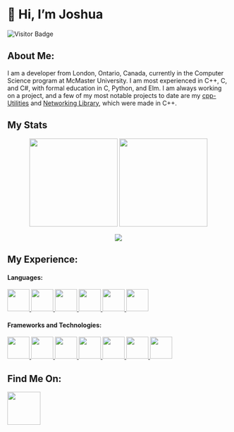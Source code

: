 # 👋 Hi, I’m Joshua

![Visitor Badge](https://komarev.com/ghpvc/?username=finjosh)

## About Me:

I am a developer from London, Ontario, Canada, currently in the Computer Science program at McMaster University. I am most experienced in C++, C, and C#, with formal education in C, Python, and Elm. I am always working on a project, and a few of my most notable projects to date are my [cpp-Utilities](https://github.com/finjosh/cpp-Utilities) and [Networking Library](https://github.com/finjosh/Networking-Library), which were made in C++.

<h2> My Stats </h2>
<p align="center" href="https://github.com/finjosh">
  <img height=200 style="text-align: center;" src="https://github-readme-stats.vercel.app/api?username=finjosh&show_icons=true&theme=tokyonight&hide_border=true&rank_icon=github" />
  <img height=200 style="text-align: center;" src="https://github-readme-stats.vercel.app/api/top-langs/?username=finjosh&theme=tokyonight&hide_border=true" />
</p>
<p align="center">
  <img src="https://github-readme-stats.vercel.app/api/wakatime?username=finjosh&theme=tokyonight&hide_border=true" />
</p>

<h2>My Experience:</h2>
<h4>Languages:</h4>
<a href="https://en.cppreference.com/w/cpp/language">
	<img
		src="https://upload.wikimedia.org/wikipedia/commons/thumb/1/18/ISO_C%2B%2B_Logo.svg/1200px-ISO_C%2B%2B_Logo.svg.png"
		style="height: 50px; width: auto"
	/>
</a>
<a href="https://en.cppreference.com/w/c/language">
	<img
		src="https://upload.wikimedia.org/wikipedia/commons/thumb/1/18/C_Programming_Language.svg/695px-C_Programming_Language.svg.png"
		style="height: 50px; width: auto"
	/>
</a>
<a href="https://learn.microsoft.com/en-us/dotnet/csharp/">
	<img
		src="https://www.netgen.co.za/wp-content/uploads/2022/03/C-image-for-Netgen-1024x1024.png"
		style="height: 50px; width: auto"
	/>
</a>
<a href="https://www.python.org/">
	<img
		src="https://upload.wikimedia.org/wikipedia/commons/thumb/c/c3/Python-logo-notext.svg/121px-Python-logo-notext.svg.png"
		style="height: 50px; width: auto"
	/>
</a>
<a href="https://elm-lang.org/">
	<img
		src="https://upload.wikimedia.org/wikipedia/commons/thumb/f/f3/Elm_logo.svg/2048px-Elm_logo.svg.png"
		style="height: 50px; width: auto"
	/>
</a>
<a href="https://www.gnu.org/software/make/manual/make.html">
	<img
		src="https://static-00.iconduck.com/assets.00/makefile-icon-2048x1831-10j9gh4v.png"
		style="height: 50px; width: auto"
	/>
</a>

<h4>Frameworks and Technologies:</h4>
<a href="https://code.visualstudio.com/">
	<img
		src="https://upload.wikimedia.org/wikipedia/commons/thumb/9/9a/Visual_Studio_Code_1.35_icon.svg/2048px-Visual_Studio_Code_1.35_icon.svg.png"
		style="height: 50px; width: auto"
	/>
</a>
<a href="https://www.sfml-dev.org/index.php">
	<img
		src="https://upload.wikimedia.org/wikipedia/commons/thumb/a/a0/SFML_Logo.svg/1200px-SFML_Logo.svg.png"
		style="height: 50px; width: auto"
	/>
</a>
<a href="https://box2d.org/">
	<img
		src="https://box2d.org/images/logo.svg"
		style="height: 50px; width: auto"
	/>
</a>
<a
	href="https://tgui.eu/">
	<img
		src="https://pbs.twimg.com/profile_images/561611228628271104/fzQgkWU5_400x400.png"
		style="height: 50px; width: auto"
	/>
</a>
<a
	href="https://www.raylib.com/">
	<img
		src="https://upload.wikimedia.org/wikipedia/commons/f/f4/Raylib_logo.png"
		style="height: 50px; width: auto"
	/>
</a>
<a
	href="https://godotengine.org/">
	<img
		src="https://upload.wikimedia.org/wikipedia/commons/thumb/6/6a/Godot_icon.svg/1200px-Godot_icon.svg.png"
		style="height: 50px; width: auto"
	/>
</a>
<a href="https://unity.com/">
	<img
		src="https://images.g2crowd.com/uploads/product/image/large_detail/large_detail_3de44ba8b1638979671c64379167d0b8/unity.jpeg"
		style="height: 50px; width: auto"
	/>
</a>

<h2>Find Me On:</h2>
<a href="https://www.linkedin.com/in/joshuafinemore/">
	<img
		src="https://upload.wikimedia.org/wikipedia/commons/thumb/c/ca/LinkedIn_logo_initials.png/640px-LinkedIn_logo_initials.png"
		style="height: 75px; width: auto"
	/>
</a>
